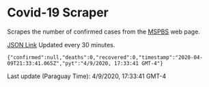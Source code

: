 # Covid-19 Scraper

Scrapes the number of confirmed cases from the [MSPBS](https://www.mspbs.gov.py/covid-19.php) web page.

[JSON Link](https://jmayalag.github.io/covid19-scrape/cases.json)
Updated every 30 minutes.
```
{"confirmed":null,"deaths":0,"recovered":0,"timestamp":"2020-04-09T21:33:41.065Z","pyt":"4/9/2020, 17:33:41 GMT-4"}
```
Last update (Paraguay Time): 4/9/2020, 17:33:41 GMT-4